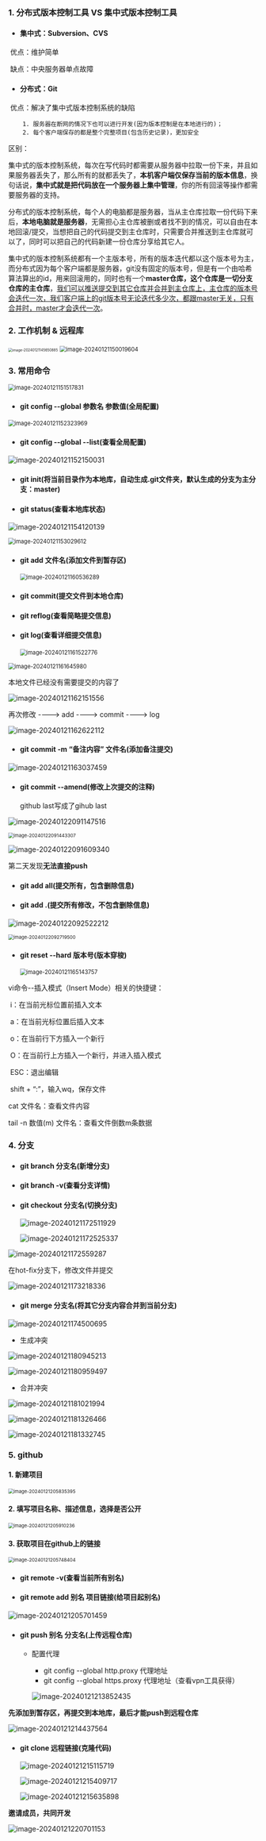 ### 1. 分布式版本控制工具  VS  集中式版本控制工具


- #### 集中式：Subversion、CVS

​	优点：维护简单

​	缺点：中央服务器单点故障

- #### 分布式：Git

​	优点：解决了集中式版本控制系统的缺陷

		1. 服务器在断网的情况下也可以进行开发(因为版本控制是在本地进行的)；
		2. 每个客户端保存的都是整个完整项目(包含历史记录)，更加安全



区别：

​		集中式的版本控制系统，每次在写代码时都需要从服务器中拉取一份下来，并且如果服务器丢失了，那么所有的就都丢失了，**本机客户端仅保存当前的版本信息**，换句话说，**集中式就是把代码放在一个服务器上集中管理**，你的所有回滚等操作都需要服务器的支持。

​		分布式的版本控制系统，每个人的电脑都是服务器，当从主仓库拉取一份代码下来后，**本地电脑就是服务器**，无需担心主仓库被删或者找不到的情况，可以自由在本地回滚/提交，当想把自己的代码提交到主仓库时，只需要合并推送到主仓库就可以了，同时可以把自己的代码新建一份仓库分享给其它人。

​		集中式的版本控制系统都有一个主版本号，所有的版本迭代都以这个版本号为主，而分布式因为每个客户端都是服务器，git没有固定的版本号，但是有一个由哈希算法算出的id，用来回滚用的，同时也有一个**master仓库，这个仓库是一切分支仓库的主仓库**，<u>我们可以推送提交到其它仓库并合并到主仓库上，主仓库的版本号会迭代一次，我们客户端上的git版本号无论迭代多少次，都跟master无关，只有合并时，master才会迭代一次</u>。





### 2. 工作机制 & 远程库

<img src="https://cdn.jsdelivr.net/gh/chenshuosheng/picture/git/image-20240121145650885.png" alt="image-20240121145650885" style="zoom: 50%;" />





<img src="https://cdn.jsdelivr.net/gh/chenshuosheng/picture/git/image-20240121150019604.png" alt="image-20240121150019604" style="zoom: 80%;" />



### 3. 常用命令

<img src="https://cdn.jsdelivr.net/gh/chenshuosheng/picture/git/image-20240121151517831.png" alt="image-20240121151517831" style="zoom:80%;" />



- #### git config --global  参数名 参数值(全局配置)

<img src="https://cdn.jsdelivr.net/gh/chenshuosheng/picture/git/image-20240121152323969.png" alt="image-20240121152323969" style="zoom:80%;" />





- #### git config --global --list(查看全局配置)

![image-20240121152150031](https://cdn.jsdelivr.net/gh/chenshuosheng/picture/git/image-20240121152150031.png)



- #### git init(将当前目录作为本地库，自动生成.git文件夹，默认生成的分支为主分支：master)



- #### git status(查看本地库状态)

![image-20240121154120139](https://cdn.jsdelivr.net/gh/chenshuosheng/picture/git/image-20240121154120139.png)



<img src="https://cdn.jsdelivr.net/gh/chenshuosheng/picture/git/image-20240121153029612.png" alt="image-20240121153029612" style="zoom:80%;" />



- #### git add 文件名(添加文件到暂存区)

  <img src="https://cdn.jsdelivr.net/gh/chenshuosheng/picture/git/image-20240121160536289.png" alt="image-20240121160536289" style="zoom:80%;" />



- #### git commit(提交文件到本地仓库)

- #### git reflog(查看简略提交信息) 

- #### git log(查看详细提交信息) 

  <img src="https://cdn.jsdelivr.net/gh/chenshuosheng/picture/git/image-20240121161522776.png" alt="image-20240121161522776" style="zoom:80%;" />

<img src="https://cdn.jsdelivr.net/gh/chenshuosheng/picture/git/image-20240121161645980.png" alt="image-20240121161645980" style="zoom:80%;" />



本地文件已经没有需要提交的内容了

![image-20240121162151556](https://cdn.jsdelivr.net/gh/chenshuosheng/picture/git/image-20240121162151556.png)



再次修改 ----> add ---->  commit  ---->  log

![image-20240121162622112](https://cdn.jsdelivr.net/gh/chenshuosheng/picture/git/image-20240121162622112.png)



- #### git commit -m “备注内容” 文件名(添加备注提交)

![image-20240121163037459](https://cdn.jsdelivr.net/gh/chenshuosheng/picture/git/image-20240121163037459.png)



- #### git commit --amend(修改上次提交的注释)

  github last写成了gihub last

![image-20240122091147516](https://cdn.jsdelivr.net/gh/chenshuosheng/picture/git/image-20240122091147516.png)



<img src="https://cdn.jsdelivr.net/gh/chenshuosheng/picture/git/image-20240122091443307.png" alt="image-20240122091443307" style="zoom:67%;" />



![image-20240122091609340](https://cdn.jsdelivr.net/gh/chenshuosheng/picture/git/image-20240122091609340.png)





第二天发现**无法直接push**

- #### git add all(提交所有，包含删除信息)

- #### git add .(提交所有修改，不包含删除信息)

![image-20240122092522212](https://cdn.jsdelivr.net/gh/chenshuosheng/picture/git/image-20240122092522212.png)



<img src="https://cdn.jsdelivr.net/gh/chenshuosheng/picture/git/image-20240122092719500.png" alt="image-20240122092719500" style="zoom:67%;" />



- #### git reset --hard 版本号(版本穿梭)

  <img src="C:\Users\Administrator\AppData\Roaming\Typora\typora-user-images\image-20240121165143757.png" alt="image-20240121165143757" style="zoom:80%;" />



vi命令--插入模式（Insert Mode）相关的快捷键：

​		i：在当前光标位置前插入文本

​		a：在当前光标位置后插入文本

​		o：在当前行下方插入一个新行

​		O：在当前行上方插入一个新行，并进入插入模式

​		ESC：退出编辑

​		shift + “:”，输入wq，保存文件



cat 文件名：查看文件内容

tail -n 数值(m) 文件名：查看文件倒数m条数据



### 4. 分支

- #### git branch 分支名(新增分支)

- #### git branch -v(查看分支详情)

- #### git checkout 分支名(切换分支)

  

  ![image-20240121172511929](https://cdn.jsdelivr.net/gh/chenshuosheng/picture/git/image-20240121172511929.png)
  
  
  
  ![image-20240121172525337](https://cdn.jsdelivr.net/gh/chenshuosheng/picture/git/image-20240121172525337.png)
  
  

![image-20240121172559287](https://cdn.jsdelivr.net/gh/chenshuosheng/picture/git/image-20240121172559287.png)



在hot-fix分支下，修改文件并提交

![image-20240121173218336](https://cdn.jsdelivr.net/gh/chenshuosheng/picture/git/image-20240121173218336.png)



- #### git merge 分支名(将其它分支内容合并到当前分支)

![image-20240121174500695](https://cdn.jsdelivr.net/gh/chenshuosheng/picture/git/image-20240121174500695.png)





- 生成冲突

![image-20240121180945213](https://cdn.jsdelivr.net/gh/chenshuosheng/picture/git/image-20240121180945213.png)



![image-20240121180959497](https://cdn.jsdelivr.net/gh/chenshuosheng/picture/git/image-20240121180959497.png)



- 合并冲突

![image-20240121181021994](https://cdn.jsdelivr.net/gh/chenshuosheng/picture/git/image-20240121181021994.png)



![image-20240121181326466](https://cdn.jsdelivr.net/gh/chenshuosheng/picture/git/image-20240121181326466.png)



![image-20240121181332745](https://cdn.jsdelivr.net/gh/chenshuosheng/picture/git/image-20240121181332745.png)



### 5. github

#### 1. 新建项目

<img src="https://cdn.jsdelivr.net/gh/chenshuosheng/picture/git/image-20240121205835395.png" alt="image-20240121205835395" style="zoom: 67%;" />



#### 2. 填写项目名称、描述信息，选择是否公开

<img src="https://cdn.jsdelivr.net/gh/chenshuosheng/picture/git/image-20240121205910236.png" alt="image-20240121205910236" style="zoom: 67%;" />

#### 3. 获取项目在github上的链接

<img src="https://cdn.jsdelivr.net/gh/chenshuosheng/picture/git/image-20240121205748404.png" alt="image-20240121205748404" style="zoom:67%;" />





- #### git remote -v(查看当前所有别名)

- #### git remote add 别名 项目链接(给项目起别名)

![image-20240121205701459](https://cdn.jsdelivr.net/gh/chenshuosheng/picture/git/image-20240121205701459.png)



- #### git push 别名 分支名(上传远程仓库)

  - 配置代理

    - git config --global http.proxy 代理地址
    - git config --global https.proxy 代理地址（查看vpn工具获得）

    ![image-20240121213852435](https://cdn.jsdelivr.net/gh/chenshuosheng/picture/git/image-20240121213852435.png)



**先添加到暂存区，再提交到本地库，最后才能push到远程仓库**

![image-20240121214437564](https://cdn.jsdelivr.net/gh/chenshuosheng/picture/git/image-20240121214437564.png)



- #### git clone 远程链接(克隆代码)

  ![image-20240121215115719](https://cdn.jsdelivr.net/gh/chenshuosheng/picture/git/image-20240121215115719.png)

  ![image-20240121215409717](https://cdn.jsdelivr.net/gh/chenshuosheng/picture/git/image-20240121215409717.png)

  ![image-20240121215635898](https://cdn.jsdelivr.net/gh/chenshuosheng/picture/git/image-20240121215635898.png)



**邀请成员，共同开发**

![image-20240121220701153](https://cdn.jsdelivr.net/gh/chenshuosheng/picture/git/image-20240121220701153.png)